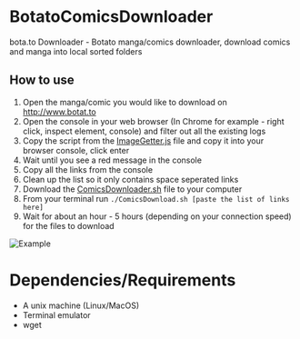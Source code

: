 # BotatoComicsDownloader
bota.to Downloader - Botato manga/comics downloader, download comics and manga into local sorted folders

## How to use

1. Open the manga/comic you would like to download on http://www.botat.to
2. Open the console in your web browser (In Chrome for example - right click, inspect element, console) and filter out all the existing logs
3. Copy the script from the [ImageGetter.js](/ImageGetter.js) file and copy it into your browser console, click enter
4. Wait until you see a red message in the console
5. Copy all the links from the console
6. Clean up the list so it only contains space seperated links
7. Download the [ComicsDownloader.sh](/ComicsDownloader.sh) file to your computer
8. From your terminal run ```./ComicsDownload.sh [paste the list of links here]```
9. Wait for about an hour - 5 hours (depending on your connection speed) for the files to download

![Example](http://i.imgur.com/ppnabJq.png)

# Dependencies/Requirements
* A unix machine (Linux/MacOS)
* Terminal emulator
* wget
